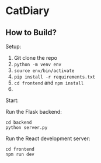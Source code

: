 # CatDiary





## How to Build?



Setup:

1. Git clone the repo
2. `python -m venv env`
3. `source env/bin/activate`
4. `pip install -r requirements.txt`
5. `cd frontend` and `npm install`
6. 

Start:

Run the Flask backend:

```
cd backend
python server.py
```



Run the React development server:

```
cd frontend
npm run dev
```